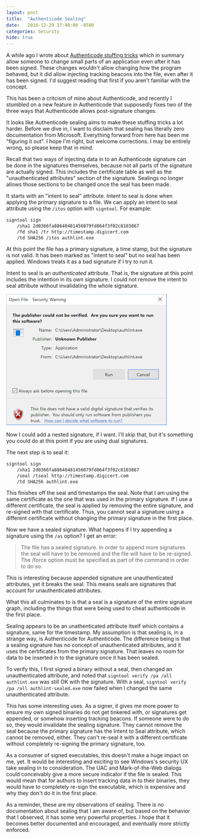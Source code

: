 ```yaml
---
layout: post
title:  "Authenticode Sealing"
date:   2016-12-29 17:40:00 -0500
categories: Security
hide: true
---
```


A while ago I wrote about [Authenticode stuffing tricks][1] which in summary
allow someone to change small parts of an application even after it has been
signed. These changes wouldn't allow changing how the program behaved, but it
did allow injecting tracking beacons into the file, even after it has been
signed. I'd suggest reading that first if you aren't familiar with the concept.

This has been a critcism of mine about Authenticode, and recently I stumbled on
a new feature in Authenticode that supposedly fixes two of the three ways that
Authenticode allows post-signature changes.

It looks like Authenticode sealing aims to make these stuffing tricks a lot
harder. Before we dive in, I want to disclaim that sealing has literally zero
documentation from Microsoft. Everything forward from here has been me "figuring
it out". I hope I'm right, but welcome corrections. I may be entirely wrong, so
please keep that in mind.

Recall that two ways of injecting data in to an Authenticode signature can be
done in the signatures themselves, because not all parts of the signature are
actually signed. This includes the certificate table as well as the
"unauthenticated attributes" section of the signature. Sealings no longer allows
those sections to be changed once the seal has been made.

It starts with an "intent to seal" attribute. Intent to seal is done when
applying the primary signature to a file. We can apply an intent to seal
attribute using the `/itos` option with `signtool`. For example:

```
signtool sign 
    /sha1 2d0366fa88640481456079fd864f3f02c8103867
    /fd sha1 /tr http://timestamp.digicert.com
    /td SHA256 /itos authlint.exe
```

At this point the file has a primary signature, a time stamp, but the signature
is not valid. It has been marked as "intent to seal" but no seal has been
applied. Windows treats it as a bad signature if I try to run it.

Intent to seal is an *authenticated* attribute. That is, the signature at this
point includes the intention in its own signature. I could not remove the
intent to seal attribute without invalidating the whole signature.

![Run Intent to Seal][2]

Now I could add a nested signature, if I want. I'll skip that, but it's
something you could do at this point if you are using dual signatures.

The next step is to seal it:

```
signtool sign
    /sha1 2d0366fa88640481456079fd864f3f02c8103867
    /seal /tseal http://timestamp.digicert.com
    /td SHA256 authlint.exe
```

This finishes off the seal and timestamps the seal. Note that I am using the
same certificate as the one that was used in the primary signature. If I use a
different certificate, the seal is applied by removing the entire signature,
and re-signed with that certificate. Thus, you cannot seal a signature using a
different certificate without changing the primary signature in the first place.

Now we have a sealed signature. What happens if I try appending a signature
using the `/as` option? I get an error:

>The file has a sealed signature. In order to append more
signatures the seal will have to be removed and the file will have to
be re-signed. The /force option must be specified as part of the
command in order to do so.

This is interesting because appended signature are unauthenticated attributes,
yet it breaks the seal. This means seals are signatures that account for
unauthenticated attributes.

What this all culminates to is that a seal is a signature of the entire
signature graph, including the things that were being used to cheat authenticode
in the first place.

Sealing appears to be an unathenticated attribute itself which contains a
signature, same for the timestamp. My assumption is that sealing is, in a
strange way, is Authenticode for Authenticode. The difference being is that a
sealing signature has no concept of unauthenticated attributes, and it uses the
certificates from the primary signature. That leaves no room for data to be
inserted in to the signature once it has been sealed.

To verify this, I first signed a binary without a seal, then changed an
unauthenticated attribute, and noted that `signtool verify /pa /all authlint.exe`
was still OK with the signature. With a seal,
`signtool verify /pa /all authlint-sealed.exe` now failed when I changed the
same unauthenticated attribute.

This has some interesting uses. As a signer, it gives me more power to ensure my
own signed binaries do not get tinkered with, or signatures get appended, or
somehow inserting tracking beacons. If someone were to do so, they would
invalidate the sealing signature. They cannot remove the seal because the
primary signature has the Intent to Seal attribute, which cannot be removed,
either. They can't re-seal it with a different certificate without completely
re-signing the primary signature, too.

As a consumer of signed executables, this doesn't make a huge impact on me, yet.
It would be interesting and exciting to see Windows's security UX take sealing
in to consideration. The UAC and Mark-of-the-Web dialogs could conceivably give
a more secure indicator if the file is sealed. This would mean that for authors
to insert tracking data in to their binaries, they would have to completely
re-sign the executable, which is expensive and why they don't do it in the first
place.

As a reminder, these are my observations of sealing. There is no documentation
about sealing that I am aware of, but based on the behavior that I observed, it
has some very powerful properties. I hope that it becomes better documented
and encouraged, and eventually more strictly enforced.

[1]: /2016/04/15/authenticode-stuffing-tricks/
[2]: /images/intent-to-seal.png